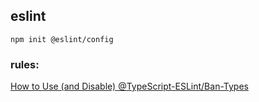 <!--
 * @Author: wangyunbo
 * @Date: 2022-07-22 14:16:14
 * @LastEditors: wangyunbo
 * @LastEditTime: 2022-07-22 14:21:27
 * @FilePath: \vueInone\eslint\index.md
 * @Description: file content
-->
## eslint
```properties
npm init @eslint/config
```
### rules:
[How to Use (and Disable) @TypeScript-ESLint/Ban-Types](https://smartdevpreneur.com/how-to-use-and-disable-typescript-eslint-ban-types/)